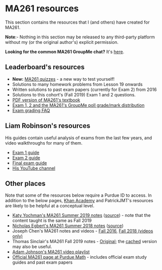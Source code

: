 # MA261 resources

This section contains the resources that I (and others) have created for MA261.

**Note**:- Nothing in this section may be released to any third-party platform without my (or the original author's) explicit permission.

**Looking for the common MA261 GroupMe chat?** It's [here](https://groupme.com/join_group/51941477/zYWuwo0S).
## Leaderboard's resources

* **New:** [MA261 quizzes](https://github.com/Leader-board/Purdue/blob/master/MA261/Exam%20quizzes.md) - a new way to test yourself!
* Solutions to many homework problems from Lesson 19 onwards
* Written solutions to past exam papers (currently for Exam 2) from 2016
* Solutions to this cohort's (Fall 2019) Exam 1 and 2 questions.
* [PDF version of MA261's textbook](https://github.com/Leader-board/Miscellaneous/tree/master/Calculus%20Early%20Transcendentals)
* [Exam 1, 2 and the MA261's GroupMe poll grade/mark distribution](https://purdue0-my.sharepoint.com/:x:/g/personal/dmanoj_purdue_edu/EaCprZiBJp1OmxthE7SNsxUBAj15XNt2LrYD5qy96oX7yg?e=JgkRRm)
* [Exam grading FAQ](https://github.com/Leader-board/Purdue/blob/master/MA261/Exam%20grading%20FAQ.md)
## Liam Robinson's resources

His guides contain useful analysis of exams from the last few years, and video walkthroughs for many of them.

* [Exam 1 guide](https://docs.google.com/spreadsheets/d/1K0lB-BjZ6fIXGrHbMaJUzNp3THW8THsXSe0i5Hkr-90/edit?usp=sharing)
* [Exam 2 guide](https://docs.google.com/spreadsheets/d/1jHjlFyy_XB4RRmuFDVSVhQLYHxHkImhl_qz_QpIZkDI/edit?usp=sharing)
* [Final exam guide](https://purdue0-my.sharepoint.com/:x:/g/personal/dmanoj_purdue_edu/EbEcZrPDZNtLplYezYcpfLQBzNWcEDiJ15WcqG5dbb_8sg)
* [His YouTube channel](https://www.youtube.com/channel/UCqM4avrjDiO7ji1Q2nn7vKQ)

## Other places

Note that some of the resources below require a Purdue ID to access.
In addition to the below pages, [Khan Academy](khanacademy.org) and PatrickJMT's resources are likely to be helpful at a conceptual level.

* [Katy Yochman's MA261 Summer 2019 notes](https://purdue0-my.sharepoint.com/:b:/g/personal/dmanoj_purdue_edu/Ed-5Km--ZcNJhiqt9hR7IxMBZJzq6Lk2aoq_c_x8nQ-Tdw?e=pCL5UY) ([source](http://www.math.purdue.edu/~kyochman/MA261.html)) - note that the content taught is the same as Fall 2019
* [Nicholas Egbert's MA261 Summer 2018 notes](https://purdue0-my.sharepoint.com/:b:/g/personal/dmanoj_purdue_edu/EZ2w8mXPBZJJizhNgbxskT8BOmi2mFltjZoowk8C_Yfa5A?e=9MdQc4) ([source](https://www.math.purdue.edu/~egbertn/summer2018))
* Joseph Chen's MA261 notes and videos - [Fall 2016](https://drive.google.com/drive/folders/12uNRdz77PZPTPZlGhLtkS9p_tLTN0P-o), [Fall 2018 (videos only)](https://mediaspace.itap.purdue.edu/channel/Fall-2018-MA-261-Chen/97672591)
* Thomas Sinclair's MA261 Fall 2019 notes - [Original](https://purdue0-my.sharepoint.com/:o:/g/personal/tsincla_purdue_edu/EqVEIXFyUmdLjqK3jDtIargBneZUWi3QdKmvwWHf0Q9xrw?e=26074D); the [cached](https://purdue0-my.sharepoint.com/:b:/g/personal/dmanoj_purdue_edu/EYotqsOnv19CrPbz0P4JHd8BP3N9NApg54hfHE4DhY4Ddw?e=5yw8ao) version may also be useful.
* [Adam Johnson's MA261 video playlist](https://www.youtube.com/watch?v=YEEYpC__Dno&list=PL9tUIeKXhfwiRdSsrtBo9fDBXPFGtMMjA)
* [Official MA261 page at Purdue Math](http://www.math.purdue.edu/academic/courses/coursepage?subject=MA&course=26100) - includes official exam study guides and past exam papers
